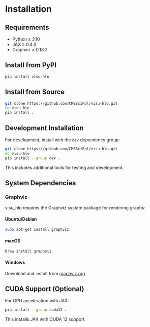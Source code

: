 # Installation

## Requirements

- Python ≥ 3.10
- JAX ≥ 0.4.0
- Graphviz ≥ 0.18.2

## Install from PyPI

```bash
pip install visu-hlo
```

## Install from Source

```bash
git clone https://github.com/CMBSciPol/visu-hlo.git
cd visu-hlo
pip install .
```

## Development Installation

For development, install with the `dev` dependency group:

```bash
git clone https://github.com/CMBSciPol/visu-hlo.git
cd visu-hlo
pip install --group dev .
```

This includes additional tools for testing and development.

## System Dependencies

### Graphviz

visu_hlo requires the Graphviz system package for rendering graphs:

#### Ubuntu/Debian
```bash
sudo apt-get install graphviz
```

#### macOS
```bash
brew install graphviz
```

#### Windows
Download and install from [graphviz.org](https://graphviz.org/download/)

## CUDA Support (Optional)

For GPU acceleration with JAX:

```bash
pip install --group cuda12 .
```

This installs JAX with CUDA 12 support.
